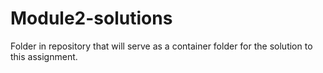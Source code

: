 # Module2-solutions
Folder in repository that will serve as a container folder for the solution to this assignment.
